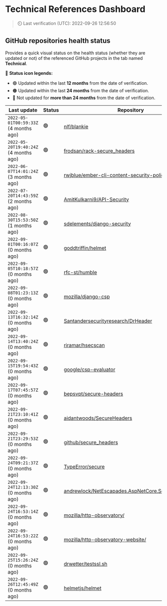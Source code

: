 
# Technical References Dashboard

> :timer_clock: Last verification (UTC): 2022-09-26 12:56:50

## GitHub repositories health status

Provides a quick visual status on the health status (whether they are updated or not) of the referenced GitHub projects in the tab named **Technical**.

:speech_balloon: **Status icon legends:**

* :green_circle: Updated within the last **12 months** from the date of verification.
* :orange_circle: Updated within the last **24 months** from the date of verification.
* :red_circle: Not updated for **more than 24 months** from the date of verification.

| Last update | Status | Repository |
| --- | --- | --- |
| `2022-05-01T00:59:33Z` (4 months ago) | :green_circle: | [nlf/blankie](https://github.com/nlf/blankie) |
| `2022-05-20T19:40:24Z` (4 months ago) | :green_circle: | [frodsan/rack-secure_headers](https://github.com/frodsan/rack-secure_headers) |
| `2022-06-07T14:01:24Z` (3 months ago) | :green_circle: | [rwjblue/ember-cli-content-security-policy/](https://github.com/rwjblue/ember-cli-content-security-policy/) |
| `2022-07-20T14:43:59Z` (2 months ago) | :green_circle: | [AmitKulkarni9/API-Security](https://github.com/AmitKulkarni9/API-Security) |
| `2022-08-30T15:53:50Z` (1 months ago) | :green_circle: | [sdelements/django-security](https://github.com/sdelements/django-security) |
| `2022-09-01T00:16:07Z` (0 months ago) | :green_circle: | [goddtriffin/helmet](https://github.com/goddtriffin/helmet) |
| `2022-09-05T10:18:57Z` (0 months ago) | :green_circle: | [rfc-st/humble](https://github.com/rfc-st/humble) |
| `2022-09-08T01:23:13Z` (0 months ago) | :green_circle: | [mozilla/django-csp](https://github.com/mozilla/django-csp) |
| `2022-09-13T16:32:14Z` (0 months ago) | :green_circle: | [Santandersecurityresearch/DrHeader](https://github.com/Santandersecurityresearch/DrHeader) |
| `2022-09-14T13:40:24Z` (0 months ago) | :green_circle: | [riramar/hsecscan](https://github.com/riramar/hsecscan) |
| `2022-09-15T19:54:43Z` (0 months ago) | :green_circle: | [google/csp-evaluator](https://github.com/google/csp-evaluator) |
| `2022-09-17T07:45:57Z` (0 months ago) | :green_circle: | [bepsvpt/secure-headers](https://github.com/bepsvpt/secure-headers) |
| `2022-09-21T23:10:41Z` (0 months ago) | :green_circle: | [aidantwoods/SecureHeaders](https://github.com/aidantwoods/SecureHeaders) |
| `2022-09-21T23:29:53Z` (0 months ago) | :green_circle: | [github/secure_headers](https://github.com/github/secure_headers) |
| `2022-09-24T09:21:37Z` (0 months ago) | :green_circle: | [TypeError/secure](https://github.com/TypeError/secure) |
| `2022-09-24T12:13:30Z` (0 months ago) | :green_circle: | [andrewlock/NetEscapades.AspNetCore.SecurityHeaders](https://github.com/andrewlock/NetEscapades.AspNetCore.SecurityHeaders) |
| `2022-09-24T16:53:14Z` (0 months ago) | :green_circle: | [mozilla/http-observatory/](https://github.com/mozilla/http-observatory/) |
| `2022-09-24T16:53:22Z` (0 months ago) | :green_circle: | [mozilla/http-observatory-website/](https://github.com/mozilla/http-observatory-website/) |
| `2022-09-25T15:26:24Z` (0 months ago) | :green_circle: | [drwetter/testssl.sh](https://github.com/drwetter/testssl.sh) |
| `2022-09-26T12:45:49Z` (0 months ago) | :green_circle: | [helmetjs/helmet](https://github.com/helmetjs/helmet) |

